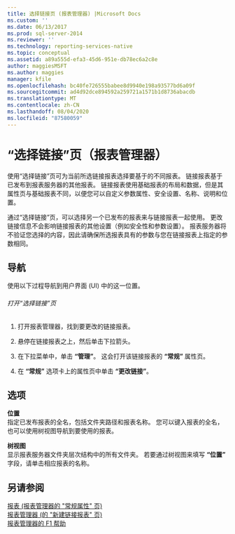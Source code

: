 ```yaml
---
title: 选择链接页 (报表管理器) |Microsoft Docs
ms.custom: ''
ms.date: 06/13/2017
ms.prod: sql-server-2014
ms.reviewer: ''
ms.technology: reporting-services-native
ms.topic: conceptual
ms.assetid: a89a555d-efa3-45d6-951e-db78ec6a2c8e
author: maggiesMSFT
ms.author: maggies
manager: kfile
ms.openlocfilehash: bc40fe726555babee8d9940e198a93577bd6a09f
ms.sourcegitcommit: ad4d92dce894592a259721a1571b1d8736abacdb
ms.translationtype: MT
ms.contentlocale: zh-CN
ms.lasthandoff: 08/04/2020
ms.locfileid: "87580059"
---
```

# <a name="choose-link-page-report-manager"></a>“选择链接”页（报表管理器）
  使用“选择链接”页可为当前所选链接报表选择要基于的不同报表。 链接报表基于已发布到报表服务器的其他报表。 链接报表使用基础报表的布局和数据，但是其属性页与基础报表不同，以便您可以自定义参数属性、安全设置、名称、说明和位置。  
  
 通过“选择链接”页，可以选择另一个已发布的报表来与链接报表一起使用。 更改链接信息不会影响链接报表的其他设置（例如安全性和参数设置）。 报表服务器将不验证您选择的内容，因此请确保所选报表具有的参数与您在链接报表上指定的参数相同。  
  
## <a name="navigation"></a>导航  
 使用以下过程导航到用户界面 (UI) 中的这一位置。  
  
###### <a name="to-open-the-choose-link-page"></a>打开“选择链接”页  
  
1.  打开报表管理器，找到要更改的链接报表。  
  
2.  悬停在链接报表之上，然后单击下拉箭头。  
  
3.  在下拉菜单中，单击 **“管理”**。 这会打开该链接报表的 **“常规”** 属性页。  
  
4.  在 **“常规”** 选项卡上的属性页中单击 **“更改链接”**。  
  
## <a name="options"></a>选项  
 **位置**  
 指定已发布报表的全名，包括文件夹路径和报表名称。 您可以键入报表的全名，也可以使用树视图导航到要使用的报表。  
  
 **树视图**  
 显示报表服务器文件夹层次结构中的所有文件夹。 若要通过树视图来填写 **“位置”** 字段，请单击相应报表的名称。  
  
## <a name="see-also"></a>另请参阅  
 [报表 &#40;报表管理器的 "常规属性" 页&#41;](../../2014/reporting-services/general-properties-page-reports-report-manager.md)   
 [报表管理器 &#40;的 "新建链接报表" 页&#41;](../../2014/reporting-services/new-linked-report-page-report-manager.md)   
 [报表管理器的 F1 帮助](../../2014/reporting-services/report-manager-f1-help.md)  
  
  
